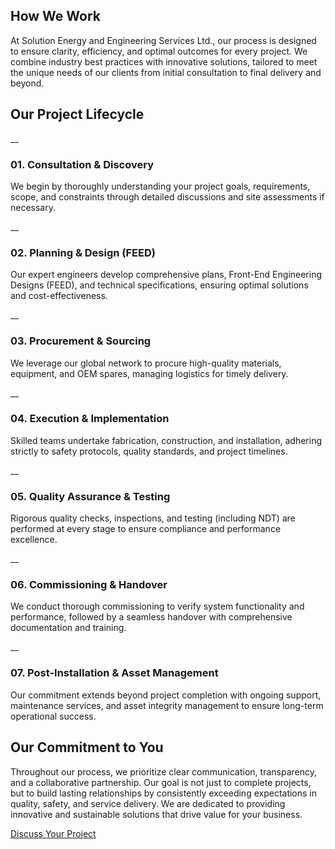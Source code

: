 ## How We Work

At Solution Energy and Engineering Services Ltd., our process is designed to ensure clarity, efficiency, and optimal outcomes for every project. We combine industry best practices with innovative solutions, tailored to meet the unique needs of our clients from initial consultation to final delivery and beyond.

## Our Project Lifecycle

__

### 01\. Consultation & Discovery

We begin by thoroughly understanding your project goals, requirements, scope, and constraints through detailed discussions and site assessments if necessary.

__

### 02\. Planning & Design (FEED)

Our expert engineers develop comprehensive plans, Front-End Engineering Designs (FEED), and technical specifications, ensuring optimal solutions and cost-effectiveness.

__

### 03\. Procurement & Sourcing

We leverage our global network to procure high-quality materials, equipment, and OEM spares, managing logistics for timely delivery.

__

### 04\. Execution & Implementation

Skilled teams undertake fabrication, construction, and installation, adhering strictly to safety protocols, quality standards, and project timelines.

__

### 05\. Quality Assurance & Testing

Rigorous quality checks, inspections, and testing (including NDT) are performed at every stage to ensure compliance and performance excellence.

__

### 06\. Commissioning & Handover

We conduct thorough commissioning to verify system functionality and performance, followed by a seamless handover with comprehensive documentation and training.

__

### 07\. Post-Installation & Asset Management

Our commitment extends beyond project completion with ongoing support, maintenance services, and asset integrity management to ensure long-term operational success.

## Our Commitment to You

Throughout our process, we prioritize clear communication, transparency, and a collaborative partnership. Our goal is not just to complete projects, but to build lasting relationships by consistently exceeding expectations in quality, safety, and service delivery. We are dedicated to providing innovative and sustainable solutions that drive value for your business.

[Discuss Your Project](./contact.html)